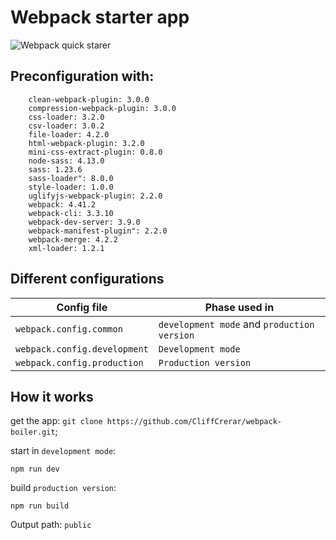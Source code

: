 # Webpack starter app

![Webpack quick starer](https://cdn-cloudflare.ga/assets/misc/wp-boiler.png)

## Preconfiguration with:
```
	clean-webpack-plugin: 3.0.0
	compression-webpack-plugin: 3.0.0
	css-loader: 3.2.0
	csv-loader: 3.0.2
	file-loader: 4.2.0
	html-webpack-plugin: 3.2.0
	mini-css-extract-plugin: 0.8.0
	node-sass: 4.13.0
	sass: 1.23.6
	sass-loader": 8.0.0
	style-loader: 1.0.0
	uglifyjs-webpack-plugin: 2.2.0 
	webpack: 4.41.2 
	webpack-cli: 3.3.10 
	webpack-dev-server: 3.9.0 
	webpack-manifest-plugin": 2.2.0 
	webpack-merge: 4.2.2 
	xml-loader: 1.2.1
```

## Different configurations

|Config file|Phase used in|
|-|-|
|`webpack.config.common`| `development mode` and `production version` |
|`webpack.config.development`| `Development mode`|
|`webpack.config.production`| `Production version` |

## How it works

get the app: `git clone https://github.com/CliffCrerar/webpack-boiler.git`;

start in `development mode`:

`npm run dev`

build `production version`:

`npm run build`

Output path: `public`
